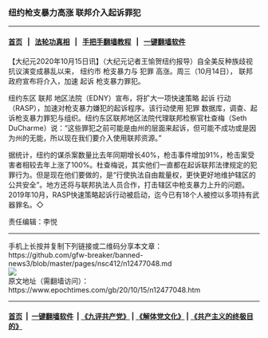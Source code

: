 ### 纽约枪支暴力高涨 联邦介入起诉罪犯
------------------------

#### [首页](https://github.com/gfw-breaker/banned-news3/blob/master/README.md) &nbsp;&nbsp;|&nbsp;&nbsp; [法轮功真相](https://github.com/begood0513/basic/blob/master/README.md)  &nbsp;&nbsp;|&nbsp;&nbsp; [手把手翻墙教程](https://github.com/gfw-breaker/guides/wiki)  &nbsp;&nbsp;|&nbsp;&nbsp; [一键翻墙软件](https://github.com/gfw-breaker/nogfw/blob/master/README.md)  



<div><p>
 【大纪元2020年10月15日讯】（大纪元记者王愉贺纽约报导）自全美反种族歧视抗议演变成暴乱以来，
 <ok href="https://www.epochtimes.com/gb/tag/%E7%BA%BD%E7%BA%A6%E5%B8%82.html">
  纽约市
 </ok>
 枪支暴力与
 <ok href="https://www.epochtimes.com/gb/tag/%E7%8A%AF%E7%BD%AA.html">
  犯罪
 </ok>
 高涨。周三（10月14日），
 <ok href="https://www.epochtimes.com/gb/tag/%E8%81%94%E9%82%A6.html">
  联邦
 </ok>
 政府宣布将介入，加速
 <ok href="https://www.epochtimes.com/gb/tag/%E8%B5%B7%E8%AF%89.html">
  起诉
 </ok>
 枪支暴力罪犯。
</p>
<p>
 纽约东区
 <ok href="https://www.epochtimes.com/gb/tag/%E8%81%94%E9%82%A6.html">
  联邦
 </ok>
 地区法院（EDNY）宣布，将扩大一项快速策略
 <ok href="https://www.epochtimes.com/gb/tag/%E8%B5%B7%E8%AF%89.html">
  起诉
 </ok>
 行动（RASP），加速对枪支暴力嫌犯的起诉程序。该行动使用
 <ok href="https://www.epochtimes.com/gb/tag/%E7%8A%AF%E7%BD%AA.html">
  犯罪
 </ok>
 数据库，调查、起诉枪支暴力罪犯与组织。纽约东区联邦地区法院代理联邦检察官杜查梅（Seth DuCharme）说：“这些罪犯之前可能是由州的层面来起诉，但可能不成功或是因为州的无能，所以现在我们要介入使用联邦资源。”
</p>
<p>
 据统计，纽约的谋杀案数量比去年同期增长40%，枪击事件增加91%，枪击案受害者相较去年上涨了100%。杜查梅说，其实他们一直都在起诉联邦法律规定的犯罪行为。但是现在他们要做的，是“行使执法自由裁量权，更快更好地维护辖区的公共安全”。地方还将与联邦执法人员合作，打击辖区中枪支暴力上升的问题。2019年10月，RASP快速策略起诉行动被启动，迄今已有18个人被控以多项持有武器罪名。◇
</p>
<p>
 责任编辑：李悦
</p>
</div>
<hr/>
手机上长按并复制下列链接或二维码分享本文章：<br/>
https://github.com/gfw-breaker/banned-news3/blob/master/pages/nsc412/n12477048.md <br/>
<a href='https://github.com/gfw-breaker/banned-news3/blob/master/pages/nsc412/n12477048.md'><img src='https://github.com/gfw-breaker/banned-news3/blob/master/pages/nsc412/n12477048.md.png'/></a> <br/>
原文地址（需翻墙访问）：https://www.epochtimes.com/gb/20/10/15/n12477048.htm


------------------------
#### [首页](https://github.com/gfw-breaker/banned-news3/blob/master/README.md) &nbsp;|&nbsp; [一键翻墙软件](https://github.com/gfw-breaker/nogfw/blob/master/README.md) &nbsp;| [《九评共产党》](https://github.com/gfw-breaker/9ping.md/blob/master/README.md#九评之一评共产党是什么) | [《解体党文化》](https://github.com/gfw-breaker/jtdwh.md/blob/master/README.md) | [《共产主义的终极目的》](https://github.com/gfw-breaker/gczydzjmd.md/blob/master/README.md)


<img src='http://gfw-breaker.win/banned-news3/pages/nsc412/n12477048.md' width='0px' height='0px'/>